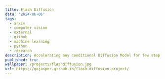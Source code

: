 ```yaml
---
title: Flash Diffusion
date: '2024-06-06'
tags:
  - arxiv
  - computer vision
  - external
  - github
  - machine learning
  - python
  - research
description: Accelerating any conditional Diffusion Model for few step Generation
published: true
wallpaper: /projects/flashdiffusion.jpg
url: https://gojasper.github.io/flash-diffusion-project/
---
```

